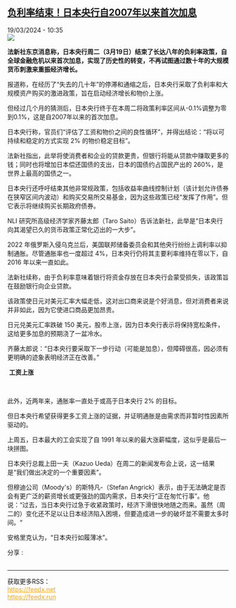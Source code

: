 <!--1710841501000-->
[负利率结束！日本央行自2007年以来首次加息](https://www.rfi.fr/cn/%E7%BB%8F%E8%B4%B8/20240319-%E8%B4%9F%E5%88%A9%E7%8E%87%E7%BB%93%E6%9D%9F-%E6%97%A5%E6%9C%AC%E5%A4%AE%E8%A1%8C%E8%87%AA2007%E5%B9%B4%E4%BB%A5%E6%9D%A5%E9%A6%96%E6%AC%A1%E5%8A%A0%E6%81%AF)
------

<div>19/03/2024 - 10:35</div><img src="https://s.rfi.fr/media/display/4c8c4318-1165-11ea-a070-005056a99247/w:1280/p:16x9/japon_crise_banque_taux_directeur432_0.jpg"><p><strong>法新社东京消息称，日本央行周二（3月19日）结束了长达八年的负利率政策，自全球金融危机以来首次加息，实现了历史性的转变，不再试图通过数十年的大规模货币刺激来重振经济增长。        </strong></p><div><p>报道称，在经历了“失去的几十年”的停滞和通缩之后，日本央行采取了负利率和大规模资产购买的激进政策，旨在启动经济增长和物价上涨。</p><p>但经过几个月的猜测后，日本央行终于在本周二将政策利率区间从-0.1%调整为零到0.1%，这是自2007年以来的首次加息。</p><p>日本央行称，官员们“评估了工资和物价之间的良性循环”，并得出结论：“将以可持续和稳定的方式实现 2% 的物价稳定目标”。</p><p>法新社指出，此举将使消费者和企业的贷款更贵，但银行将能从贷款中赚取更多的钱；同时也将增加日本偿还国债的支出，日本的国债约占国民产出的 260%，是世界上最高的国债之一。</p><p>日本央行还呼吁结束其他非常规政策，包括收益率曲线控制计划（该计划允许债券在狭窄区间内波动）和购买交易所交易基金，因为这些政策已经“发挥了作用”。但它表示将继续购买长期政府债券。</p><p>NLI 研究所高级经济学家齐藤太郎（Taro Saito）告诉法新社，此举是“日本央行向其渴望已久的货币政策正常化迈出的一大步”。</p><p>2022 年俄罗斯入侵乌克兰后，美国联邦储备委员会和其他央行纷纷上调利率以抑制通胀。尽管通胀率也一度超过 4%，日本央行仍将其主要利率维持在零以下，自 2016 年以来一直如此。</p><p>法新社续称，由于负利率意味着银行将资金存放在日本央行会蒙受损失，该政策旨在鼓励银行向企业贷款。</p><p>该政策使日元对美元汇率大幅走低，这对出口商来说是个好消息，但对消费者来说并非如此，因为它使进口商品更加昂贵。</p><p>日元兑美元汇率跌破 150 美元，股市上涨，因为日本央行表示将保持宽松条件，这给更多加息的预期浇了一盆冷水。</p><p>齐藤太郎说：“日本央行要采取下一步行动（可能是加息），但障碍很高，因必须有更明确的迹象表明经济正在改善。”</p><p> <strong>工资上涨</strong></p><p>   </p><p>此外，近两年来，通胀率一直处于或高于日本央行 2% 的目标。</p><p>但日本央行希望获得更多工资上涨的证据，并证明通胀是由需求而非暂时性因素所驱动的。</p><p>上周五，日本最大的工会实现了自 1991 年以来的最大涨薪幅度，这似乎是最后一块拼图。</p><p>日本央行总裁上田一夫（Kazuo Ueda）在周二的新闻发布会上说，这一结果是“我们做出决定的一个重要因素”。</p><p>但穆迪公司（Moody's）的斯特凡-（Stefan Angrick）表示，由于无法确定是否会有更广泛的薪资增长或更强劲的国内需求，日本央行“正在匆忙行事”。他说：“过去，当日本央行过急于收紧政策时，经济下滑很快地随之而来。虽然（周二的）变化还不足以让日本经济陷入困境，但要造成进一步的破坏並不需要太多时间。“</p><p>安格里克认为，“日本央行如履薄冰”。</p><div data-selfpromo-newsletter></div><div data-selfpromo-app></div></div><div><div>分享 :</div><div><a href="https://www.facebook.com/dialog/share?app_id=113191652055439&amp;href=https%3A%2F%2Frfi.my%2FARQz.F&amp;redirect_uri=https%3A%2F%2Fwww.rfi.fr%2Fcn%2F%25E7%25BB%258F%25E8%25B4%25B8%2F20240319-%25E8%25B4%259F%25E5%2588%25A9%25E7%258E%2587%25E7%25BB%2593%25E6%259D%259F-%25E6%2597%25A5%25E6%259C%25AC%25E5%25A4%25AE%25E8%25A1%258C%25E8%2587%25AA2007%25E5%25B9%25B4%25E4%25BB%25A5%25E6%259D%25A5%25E9%25A6%2596%25E6%25AC%25A1%25E5%258A%25A0%25E6%2581%25AF&amp;locale=zh_CN" target="_blank" rel="noopener nofollow"><span></span></a><a href="whatsapp://send?text=%E8%B4%9F%E5%88%A9%E7%8E%87%E7%BB%93%E6%9D%9F%EF%BC%81%E6%97%A5%E6%9C%AC%E5%A4%AE%E8%A1%8C%E8%87%AA2007%E5%B9%B4%E4%BB%A5%E6%9D%A5%E9%A6%96%E6%AC%A1%E5%8A%A0%E6%81%AF%20-%20https%3A%2F%2Frfi.my%2FARQz.W" target="_blank" rel="noopener nofollow"><span></span></a><a href="https://web.whatsapp.com/send?text=%E8%B4%9F%E5%88%A9%E7%8E%87%E7%BB%93%E6%9D%9F%EF%BC%81%E6%97%A5%E6%9C%AC%E5%A4%AE%E8%A1%8C%E8%87%AA2007%E5%B9%B4%E4%BB%A5%E6%9D%A5%E9%A6%96%E6%AC%A1%E5%8A%A0%E6%81%AF%20-%20https%3A%2F%2Frfi.my%2FARQz.W" target="_blank" rel="noopener nofollow"><span></span></a><a href="https://x.com/intent/tweet?url=https%3A%2F%2Frfi.my%2FARQz.X&amp;via=RFI_Cn&amp;related=RFI_Cn&amp;text=%E8%B4%9F%E5%88%A9%E7%8E%87%E7%BB%93%E6%9D%9F%EF%BC%81%E6%97%A5%E6%9C%AC%E5%A4%AE%E8%A1%8C%E8%87%AA2007%E5%B9%B4%E4%BB%A5%E6%9D%A5%E9%A6%96%E6%AC%A1%E5%8A%A0%E6%81%AF&amp;lang=zh-cn" target="_blank" rel="noopener nofollow"><span></span></a><span data-root-share><share-button v-on:open="openModal"></share-button><share-modal v-if="displayModal" v-on:close="closeModal"></share-modal></span></div></div><br><hr><div>获取更多RSS：<br><a href="https://feedx.net" style="color:orange" target="_blank">https://feedx.net</a> <br><a href="https://feedx.run" style="color:orange" target="_blank">https://feedx.run</a><br></div>
